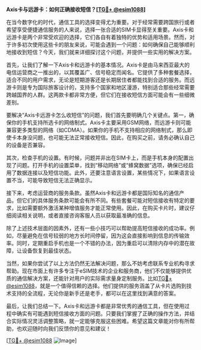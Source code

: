 **Axis卡与远游卡：如何正确接收短信？[[TG💪+ @esim1088](https://t.me/s/esim1088)]**

在当今数字化的时代，通信工具的选择变得尤为重要。对于经常需要跨国旅行或者希望享受便捷通信服务的人来说，选择一张合适的SIM卡显得至关重要。Axis卡和远游卡是两个非常受欢迎的选择，它们各自有着独特的优势和适用场景。然而，对于许多初次使用这些卡的朋友来说，可能会遇到一个问题：如何确保自己能够顺利地接收到短信？今天，我们就来详细探讨这个问题，并提供一些实用的解决方案。

首先，让我们了解一下Axis卡和远游卡的基本情况。Axis卡是由马来西亚最大的电信运营商之一推出的，以其覆盖广、信号稳定而闻名。它提供了多种套餐选择，适合不同的用户需求，无论是短期游客还是长期居住者都能找到合适的服务。而远游卡则是专为国际旅客设计的，支持多个国家和地区漫游，特别适合那些经常需要跨越国界的人群。这两款卡都非常方便，但它们在接收短信方面可能会有一些细微差别。

要解决“Axis卡远游卡怎么收短信”的问题，我们首先要明确几个关键点。第一，确保你的手机支持所选卡的网络制式。Axis卡主要采用GSM网络，而远游卡则可能兼容更多类型的网络（如CDMA）。如果你的手机不支持相应的网络制式，那么即使卡本身没问题，也可能无法正常接收短信。因此，在购买之前，请务必确认自己的设备是否兼容。

其次，检查手机的设置。有时候，问题并非出在SIM卡上，而是手机本身的配置出现了问题。打开手机的设置菜单，找到“移动网络”或“蜂窝数据”选项，确保已经启用了数据连接以及短信功能。此外，还要注意语言设置，某些情况下，如果语言设置不当，可能导致短信无法正确显示。

接下来，考虑运营商的服务条款。虽然Axis卡和远游卡都是国际知名的通信产品，但它们的具体服务条款可能会有所不同。有些套餐可能对短信接收有特定的要求，比如需要额外激活某种增值服务才能正常使用。因此，在购买卡片时，建议仔细阅读相关说明，或者直接咨询客服人员以获取最准确的信息。

除了上述技术层面的因素外，还有一些小技巧可以帮助提高短信接收的成功率。例如，尽量避免在信号较弱的地方长时间停留，因为这会直接影响到信息的传输效率。同时，定期重启手机也是一个不错的办法，因为重启可以清除内存中的潜在故障，让设备恢复到最佳状态。

当然，如果你尝试了以上方法仍然无法解决问题，那么不妨考虑联系专业机构寻求帮助。现在市面上有许多专注于eSIM技术的企业和服务商，他们不仅能够提供优质的通信解决方案，还能针对用户的实际需求量身定制服务。比如[TG💪+ @esim1088](https://t.me/s/esim1088)，就是一个值得信赖的选择。他们提供的服务涵盖了从卡片选购到技术支持的全流程，无论你是新手还是老手，都可以在这里找到满意的答案。

最后，让我们总结一下。Axis卡和远游卡都是非常优秀的通信工具，但在使用过程中确实有可能遇到短信接收方面的问题。只要我们掌握了正确的操作方法，并结合实际情况灵活调整策略，就一定能够克服这些困难。希望这篇文章能对你有所帮助，也欢迎随时向我们反馈你的意见和建议！

[[TG💪+ @esim1088](https://t.me/s/esim1088) ![Image](https://i.postimg.cc/4NQfJmqS/Snipaste-2025-05-13-00-14-12.png)]